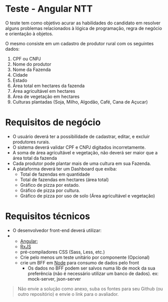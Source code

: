 # Teste - Angular NTT

O teste tem como objetivo acurar as habilidades do candidato em resolver alguns problemas relacionados à lógica de programação, regra de negócio e orientação à objetos.

O mesmo consiste em um cadastro de produtor rural com os seguintes dados:

1.  CPF ou CNPJ
2.  Nome do produtor
3.  Nome da Fazenda
4.  Cidade
5.  Estado
6.  Área total em hectares da fazenda
7.  Área agricultável em hectares
8.  Área de vegetação em hectares
9.  Culturas plantadas (Soja, Milho, Algodão, Café, Cana de Açucar)

# Requisitos de negócio

- O usuário deverá ter a possibilidade de cadastrar, editar, e excluir produtores rurais.
- O sistema deverá validar CPF e CNPJ digitados incorretamente.
- A soma de área agrícultável e vegetação, não deverá ser maior que a área total da fazenda
- Cada produtor pode plantar mais de uma cultura em sua Fazenda.
- A plataforma deverá ter um Dashboard que exiba:
  - Total de fazendas em quantidade
  - Total de fazendas em hectares (área total)
  - Gráfico de pizza por estado.
  - Gráfico de pizza por cultura.
  - Gráfico de pizza por uso de solo (Área agricultável e vegetação)

# Requisitos técnicos

- O desenvolvedor front-end deverá utilizar:
- 
  - [Angular](https://angular.io/);
  - [RxJS](https://rxjs.dev/)
  - pré-compiladores CSS (Sass, Less, etc.)
  - Crie pelo menos um teste unitário por componente (Opcional)
  - crie um BFF em [Node](https://nodejs.org/en) para consumo de dados pelo front
    - Os dados no BFF podem ser salvos numa lib de mock da sua preferência (não é necessário utilizar um banco de dados). ex: mock-server, json-server

 > Não envie a solução como anexo, suba os fontes para seu Github (ou outro repositório) e envie o link para o avaliador.


